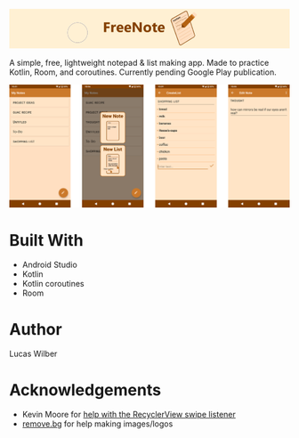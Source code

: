 ![banner logo](/images/freenote-banner.png)

A simple, free, lightweight notepad & list making app. Made to practice Kotlin, Room, and coroutines. Currently pending Google Play publication.

![screenshot images](/images/freenote-screenshots.png)

# Built With
* Android Studio
* Kotlin
* Kotlin coroutines
* Room

# Author
Lucas Wilber

# Acknowledgements
* Kevin Moore for [help with the RecyclerView swipe listener](https://www.raywenderlich.com/1560485-android-recyclerview-tutorial-with-kotlin)
* [remove.bg](https://remove.bg) for help making images/logos